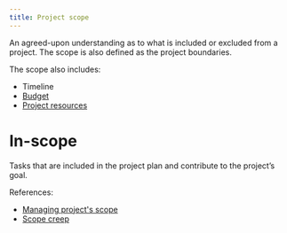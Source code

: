 ```yaml
---
title: Project scope
---
```

An agreed-upon understanding as to what is included or excluded from a project.
The scope is also defined as the project boundaries. 

The scope also includes:
- Timeline
- [Budget](danielesalvatore/project-management/project-initiation/budget/budget.md)
- [Project resources](danielesalvatore/project-management/project-initiation/project-resources.md)

# In-scope 
Tasks that are included in the project plan and contribute to the project’s goal.


References:
- [Managing project's scope](danielesalvatore/project-management/project-initiation/scope/managing-projects-scope.md)
- [Scope creep](danielesalvatore/project-management/project-initiation/scope/scope-creep.md)